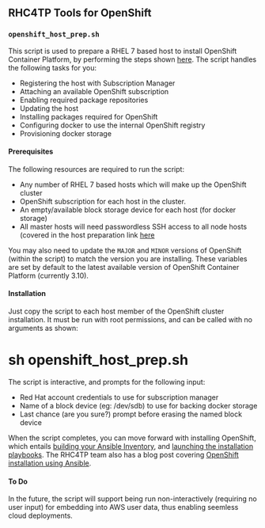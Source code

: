 ## RHC4TP Tools for OpenShift

### `openshift_host_prep.sh`
This script is used to prepare a RHEL 7 based host to install OpenShift Container Platform, by performing the steps shown [here](https://docs.openshift.com/container-platform/latest/install/host_preparation.html). The script handles the following tasks for you:
* Registering the host with Subscription Manager
* Attaching an available OpenShift subscription
* Enabling required package repositories
* Updating the host
* Installing packages required for OpenShift
* Configuring docker to use the internal OpenShift registry
* Provisioning docker storage

#### Prerequisites
The following resources are required to run the script:
* Any number of RHEL 7 based hosts which will make up the OpenShift cluster
* OpenShift subscription for each host in the cluster.
* An empty/available block storage device for each host (for docker storage)
* All master hosts will need passwordless SSH access to all node hosts (covered in the host preparation link [here](https://docs.openshift.com/container-platform/latest/install/host_preparation.html#ensuring-host-access)

You may also need to update the `MAJOR` and `MINOR` versions of OpenShift (within the script) to match the version you are installing. These variables are set by default to the latest available version of OpenShift Container Platform (currently 3.10).

#### Installation
Just copy the script to each host member of the OpenShift cluster installation. It must be run with root permissions, and can be called with no arguments as shown:

 # sh openshift_host_prep.sh 

The script is interactive, and prompts for the following input:
* Red Hat account credentials to use for subscription manager
* Name of a block device (eg: /dev/sdb) to use for backing docker storage
* Last chance (are you sure?) prompt before erasing the named block device

When the script completes, you can move forward with installing OpenShift, which entails [building your Ansible Inventory](https://docs.openshift.com/container-platform/latest/install/configuring_inventory_file.html), and [launching the installation playbooks](https://docs.openshift.com/container-platform/latest/install/configuring_inventory_file.html). The RHC4TP team also has a blog post covering [OpenShift installation using Ansible](https://github.com/RHC4TP/blogs/blob/master/openshift-ansible/ocp-ansible-installer.adoc).

#### To Do
In the future, the script will support being run non-interactively (requiring no user input) for embedding into AWS user data, thus enabling seemless cloud deployments.

